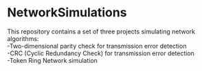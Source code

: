 # NetworkSimulations
This repository contains a set of three projects simulating network algorithms:  
-Two-dimensional parity check for transmission error detection  
-CRC (Cyclic Redundancy Check) for transmission error detection  
-Token Ring Network simulation

